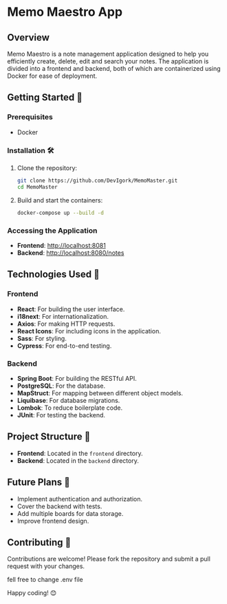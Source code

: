 # Memo Maestro App

## Overview

Memo Maestro is a note management application designed to help you efficiently create, delete, edit and search your notes. The application is divided into a frontend and backend, both of which are containerized using Docker for ease of deployment.

## Getting Started 🚀

### Prerequisites
- Docker

### Installation 🛠️

1. Clone the repository:
    ```bash
    git clone https://github.com/DevIgork/MemoMaster.git
    cd MemoMaster
    ```

2. Build and start the containers:
    ```bash
    docker-compose up --build -d
    ```

### Accessing the Application

- **Frontend**: [http://localhost:8081](http://localhost:8081)
- **Backend**: [http://localhost:8080/notes](http://localhost:8080/notes)

## Technologies Used 🧰

### Frontend
- **React**: For building the user interface.
- **i18next**: For internationalization.
- **Axios**: For making HTTP requests.
- **React Icons**: For including icons in the application.
- **Sass**: For styling.
- **Cypress**: For end-to-end testing.

### Backend
- **Spring Boot**: For building the RESTful API.
- **PostgreSQL**: For the database.
- **MapStruct**: For mapping between different object models.
- **Liquibase**: For database migrations.
- **Lombok**: To reduce boilerplate code.
- **JUnit**: For testing the backend.

## Project Structure 📂

- **Frontend**: Located in the `frontend` directory.
- **Backend**: Located in the `backend` directory.

## Future Plans 🌟
- Implement authentication and authorization.
- Cover the backend with tests.
- Add multiple boards for data storage.
- Improve frontend design.

## Contributing 🤝

Contributions are welcome! Please fork the repository and submit a pull request with your changes.

fell free to change .env file

Happy coding! 😊
